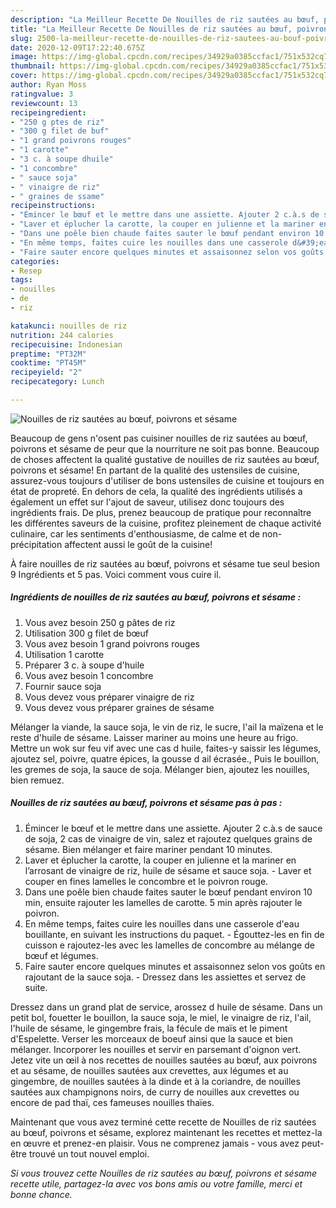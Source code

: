 ```yaml
---
description: "La Meilleur Recette De Nouilles de riz sautées au bœuf, poivrons et sésame"
title: "La Meilleur Recette De Nouilles de riz sautées au bœuf, poivrons et sésame"
slug: 2500-la-meilleur-recette-de-nouilles-de-riz-sautees-au-bouf-poivrons-et-sesame
date: 2020-12-09T17:22:40.675Z
image: https://img-global.cpcdn.com/recipes/34929a0385ccfac1/751x532cq70/nouilles-de-riz-sautees-au-boeuf-poivrons-et-sesame-photo-principale-de-la-recette.jpg
thumbnail: https://img-global.cpcdn.com/recipes/34929a0385ccfac1/751x532cq70/nouilles-de-riz-sautees-au-boeuf-poivrons-et-sesame-photo-principale-de-la-recette.jpg
cover: https://img-global.cpcdn.com/recipes/34929a0385ccfac1/751x532cq70/nouilles-de-riz-sautees-au-boeuf-poivrons-et-sesame-photo-principale-de-la-recette.jpg
author: Ryan Moss
ratingvalue: 3
reviewcount: 13
recipeingredient:
- "250 g ptes de riz"
- "300 g filet de buf"
- "1 grand poivrons rouges"
- "1 carotte"
- "3 c. à soupe dhuile"
- "1 concombre"
- " sauce soja"
- " vinaigre de riz"
- " graines de ssame"
recipeinstructions:
- "Émincer le bœuf et le mettre dans une assiette. Ajouter 2 c.à.s de sauce de soja, 2 cas de vinaigre de vin, salez et rajoutez quelques grains de sésame. Bien mélanger et faire mariner pendant 10 minutes."
- "Laver et éplucher la carotte, la couper en julienne et la mariner en l’arrosant de vinaigre de riz, huile de sésame et sauce soja. Laver et couper en fines lamelles le concombre et le poivron rouge."
- "Dans une poêle bien chaude faites sauter le bœuf pendant environ 10 min, ensuite rajouter les lamelles de carotte. 5 min après rajouter le poivron."
- "En même temps, faites cuire les nouilles dans une casserole d&#39;eau bouillante, en suivant les instructions du paquet. Égouttez-les en fin de cuisson e rajoutez-les avec les lamelles de concombre au mélange de bœuf et légumes."
- "Faire sauter encore quelques minutes et assaisonnez selon vos goûts en rajoutant de la sauce soja. Dressez dans les assiettes et servez de suite."
categories:
- Resep
tags:
- nouilles
- de
- riz

katakunci: nouilles de riz 
nutrition: 244 calories
recipecuisine: Indonesian
preptime: "PT32M"
cooktime: "PT45M"
recipeyield: "2"
recipecategory: Lunch

---
```



![Nouilles de riz sautées au bœuf, poivrons et sésame](https://img-global.cpcdn.com/recipes/34929a0385ccfac1/751x532cq70/nouilles-de-riz-sautees-au-boeuf-poivrons-et-sesame-photo-principale-de-la-recette.jpg)

Beaucoup de gens n'osent pas cuisiner nouilles de riz sautées au bœuf, poivrons et sésame de peur que la nourriture ne soit pas bonne. Beaucoup de choses affectent la qualité gustative de nouilles de riz sautées au bœuf, poivrons et sésame! En partant de la qualité des ustensiles de cuisine, assurez-vous toujours d'utiliser de bons ustensiles de cuisine et toujours en état de propreté. En dehors de cela, la qualité des ingrédients utilisés a également un effet sur l'ajout de saveur, utilisez donc toujours des ingrédients frais. De plus, prenez beaucoup de pratique pour reconnaître les différentes saveurs de la cuisine, profitez pleinement de chaque activité culinaire, car les sentiments d'enthousiasme, de calme et de non-précipitation affectent aussi le goût de la cuisine!

<!--inarticleads1-->

À faire nouilles de riz sautées au bœuf, poivrons et sésame tue seul besion 9 Ingrédients et 5 pas. Voici comment vous cuire il.

##### Ingrédients de nouilles de riz sautées au bœuf, poivrons et sésame :

1. Vous avez besoin 250 g pâtes de riz
1. Utilisation 300 g filet de bœuf
1. Vous avez besoin 1 grand poivrons rouges
1. Utilisation 1 carotte
1. Préparer 3 c. à soupe d&#39;huile
1. Vous avez besoin 1 concombre
1. Fournir  sauce soja
1. Vous devez vous préparer  vinaigre de riz
1. Vous devez vous préparer  graines de sésame


Mélanger la viande, la sauce soja, le vin de riz, le sucre, l&#39;ail la maïzena et le reste d&#39;huile de sésame. Laisser mariner au moins une heure au frigo. Mettre un wok sur feu vif avec une cas d huile, faites-y saissir les légumes, ajoutez sel, poivre, quatre épices, la gousse d ail écrasée., Puis le bouillon, les gremes de soja, la sauce de soja. Mélanger bien, ajoutez les nouilles, bien remuez. 

<!--inarticleads2-->

##### Nouilles de riz sautées au bœuf, poivrons et sésame pas à pas :

1. Émincer le bœuf et le mettre dans une assiette. Ajouter 2 c.à.s de sauce de soja, 2 cas de vinaigre de vin, salez et rajoutez quelques grains de sésame. Bien mélanger et faire mariner pendant 10 minutes.
1. Laver et éplucher la carotte, la couper en julienne et la mariner en l’arrosant de vinaigre de riz, huile de sésame et sauce soja. - Laver et couper en fines lamelles le concombre et le poivron rouge.
1. Dans une poêle bien chaude faites sauter le bœuf pendant environ 10 min, ensuite rajouter les lamelles de carotte. 5 min après rajouter le poivron.
1. En même temps, faites cuire les nouilles dans une casserole d&#39;eau bouillante, en suivant les instructions du paquet. - Égouttez-les en fin de cuisson e rajoutez-les avec les lamelles de concombre au mélange de bœuf et légumes.
1. Faire sauter encore quelques minutes et assaisonnez selon vos goûts en rajoutant de la sauce soja. - Dressez dans les assiettes et servez de suite.


Dressez dans un grand plat de service, arossez d huile de sésame. Dans un petit bol, fouetter le bouillon, la sauce soja, le miel, le vinaigre de riz, l&#39;ail, l&#39;huile de sésame, le gingembre frais, la fécule de maïs et le piment d&#39;Espelette. Verser les morceaux de boeuf ainsi que la sauce et bien mélanger. Incorporer les nouilles et servir en parsemant d&#39;oignon vert. Jetez vite un œil à nos recettes de nouilles sautées au bœuf, aux poivrons et au sésame, de nouilles sautées aux crevettes, aux légumes et au gingembre, de nouilles sautées à la dinde et à la coriandre, de nouilles sautées aux champignons noirs, de curry de nouilles aux crevettes ou encore de pad thaï, ces fameuses nouilles thaïes. 

<!--inarticleads1-->

<p>
Maintenant que vous avez terminé cette recette de Nouilles de riz sautées au bœuf, poivrons et sésame, explorez maintenant les recettes et mettez-la en œuvre et prenez-en plaisir. Vous ne comprenez jamais - vous avez peut-être trouvé un tout nouvel emploi.
</p>

<p>
<i>Si vous trouvez cette Nouilles de riz sautées au bœuf, poivrons et sésame recette utile, partagez-la avec vos bons amis ou votre famille, merci et bonne chance.</i>
</p>
